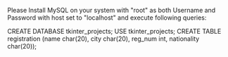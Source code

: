 Please Install MySQL on your system with "root" as both Username and Password with host set to "localhost" and execute following queries:

CREATE DATABASE tkinter_projects;
USE tkinter_projects;
CREATE TABLE registration (name char(20), city char(20), reg_num int, nationality char(20));